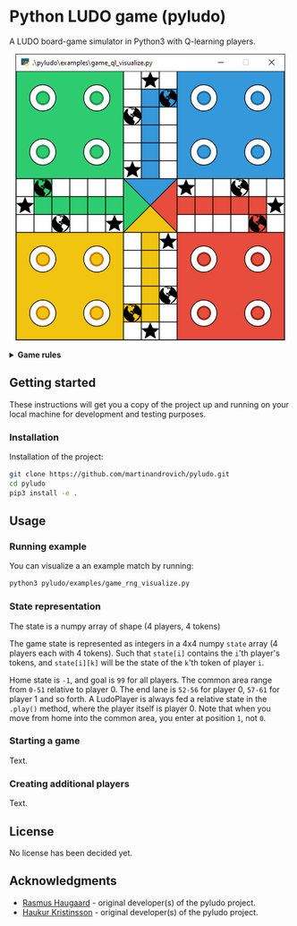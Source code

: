 # Python LUDO game (pyludo)

A LUDO board-game simulator in Python3 with Q-learning players.

<p align="center">
  <img src="/assets/img/pyludo-screenshot.png">
</p>

<details>
<summary><strong>Game rules</strong></summary></br>

* Always four players.
* A player must roll a 6 to enter the board.
* Rolling a 6 does not grant a new dice roll.
* Globe positions are safe positions.
* The start position outside each home is considered a globe position
* A player token landing on a single opponent token sends the opponent token home if it is not on a globe position. If the opponent token is on a globe position the player token itself is sent home.
* A player token landing on two or more opponent tokens sends the player token itself home.
* If a player token lands on one or more opponent tokens when entering the board, all opponent tokens are sent home.
* A player landing on a star is moved to the next star or directly to goal if landing on the last star.
* A player in goal cannot be moved.

</details>

## Getting started

These instructions will get you a copy of the project up and running on your local machine for development and testing purposes.

### Installation

Installation of the project:

```bash
git clone https://github.com/martinandrovich/pyludo.git
cd pyludo
pip3 install -e .
```

## Usage

### Running example

You can visualize a an example match by running:

```bash
python3 pyludo/examples/game_rng_visualize.py
```

### State representation

The state is a numpy array of shape (4 players, 4 tokens)

The game state is represented as integers in a 4x4 numpy `state` array (4 players each with 4 tokens). Such that `state[i]` contains the `i`'th player's tokens, and `state[i][k]` will be the state of the `k`'th token of player `i`.

Home state is `-1`, and goal is `99` for all players. The common area range from `0-51` relative to player 0. The end lane is `52-56` for player 0, `57-61` for player 1 and so forth. A LudoPlayer is always fed a relative state in the `.play()` method, where the player itself is player 0. Note that when you move from home into the common area, you enter at position `1`, not `0`.

### Starting a game

Text.

### Creating additional players

Text.

## License

No license has been decided yet.

## Acknowledgments

- [Rasmus Haugaard](https://github.com/RasmusHaugaard) - original developer(s) of the pyludo project.
- [Haukur Kristinsson](https://github.com/haukri) - original developer(s) of the pyludo project.

